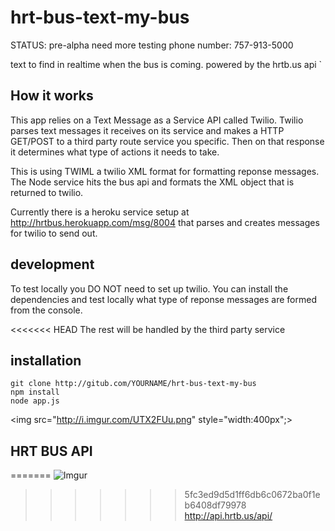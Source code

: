 
hrt-bus-text-my-bus
===================

STATUS: pre-alpha need more testing
phone number: 757-913-5000  

text to find in realtime when the bus is coming. powered by the hrtb.us api  `


How it works
---
This app relies on a Text Message as a Service API called Twilio. Twilio parses text messages it receives on its service and makes a HTTP GET/POST to a third party route service you specific. Then on that response it determines what type of actions it needs to take.

This is using TWIML a twilio XML format for formatting reponse messages. The Node service hits the bus api and formats the XML object that is returned to twilio.


Currently there is a heroku service setup at http://hrtbus.herokuapp.com/msg/8004 that parses and creates messages for twilio to send out.

development
---
To test locally you DO NOT need to set up twilio. You can install the dependencies and test locally what type of reponse messages are formed from the console.

<<<<<<< HEAD
The rest will be handled by the third party service

installation
----
```
git clone http://gitub.com/YOURNAME/hrt-bus-text-my-bus
npm install
node app.js
```

<img src="http://i.imgur.com/UTX2FUu.png"  style="width:400px";></img>


HRT BUS API
----
=======
![Imgur](http://i.imgur.com/UTX2FUu.png)


>>>>>>> 5fc3ed9d5d1ff6db6c0672ba0f1eb6408df79978
http://api.hrtb.us/api/

